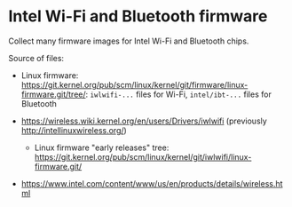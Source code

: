 # Intel Wi-Fi and Bluetooth firmware

Collect many firmware images for Intel Wi-Fi and Bluetooth chips.

Source of files:

- Linux firmware: <https://git.kernel.org/pub/scm/linux/kernel/git/firmware/linux-firmware.git/tree/>: `iwlwifi-...` files for Wi-Fi, `intel/ibt-...` files for Bluetooth
- <https://wireless.wiki.kernel.org/en/users/Drivers/iwlwifi> (previously <http://intellinuxwireless.org/>)

  - Linux firmware "early releases" tree: <https://git.kernel.org/pub/scm/linux/kernel/git/iwlwifi/linux-firmware.git/>

- <https://www.intel.com/content/www/us/en/products/details/wireless.html>
